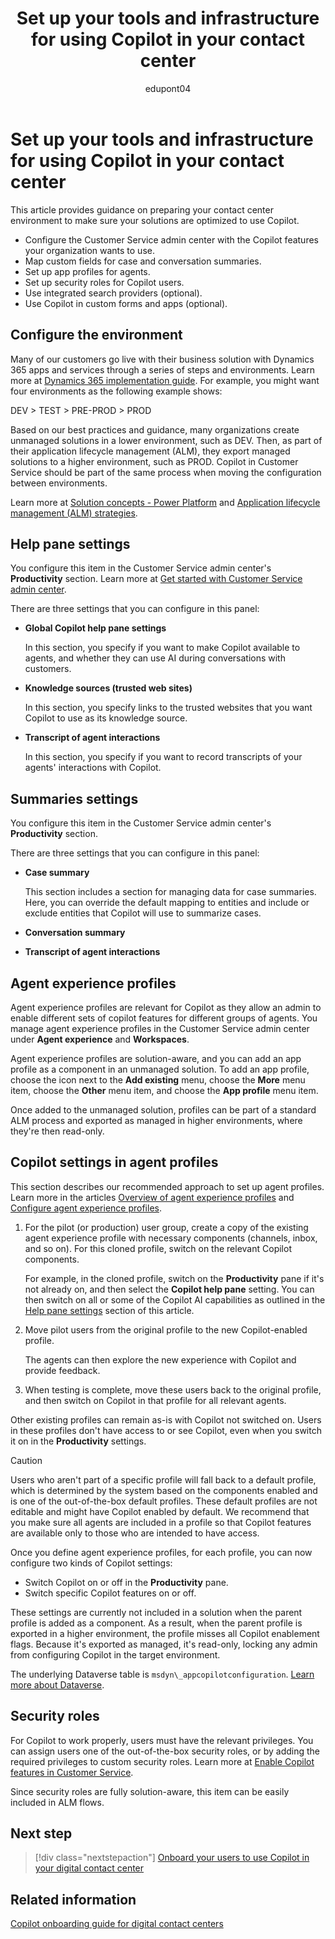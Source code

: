 ﻿---
title: Set up your tools and infrastructure for using Copilot in your contact center 
description: Learn how to set up your contact center environment to use Copilot by making sure your solutions are optimized to use it.
ms.date: 08/29/2024
ms.topic: conceptual
author: edupont04
ms.author: ktaylor
---

# Set up your tools and infrastructure for using Copilot in your contact center

This article provides guidance on preparing your contact center environment to make sure your solutions are optimized to use Copilot.

- Configure the Customer Service admin center with the Copilot features your organization wants to use.
- Map custom fields for case and conversation summaries.
- Set up app profiles for agents.
- Set up security roles for Copilot users.
- Use integrated search providers (optional).
- Use Copilot in custom forms and apps (optional).  

## Configure the environment

Many of our customers go live with their business solution with Dynamics 365 apps and services through a series of steps and environments. Learn more at [Dynamics 365 implementation guide](../implementation-guide/introduction.md). For example, you might want four environments as the following example shows:  

DEV > TEST > PRE-PROD > PROD  

Based on our best practices and guidance, many organizations create unmanaged solutions in a lower environment, such as DEV. Then, as part of their application lifecycle management (ALM), they export managed solutions to a higher environment, such as PROD. Copilot in Customer Service should be part of the same process when moving the configuration between environments.

Learn more at [Solution concepts - Power Platform](/power-platform/alm/solution-concepts-alm#managed-and-unmanaged-solutions) and [Application lifecycle management (ALM) strategies](../implementation-guide/application-lifecycle-management.md).

## Help pane settings

You configure this item in the Customer Service admin center's **Productivity** section. Learn more at [Get started with Customer Service admin center](/dynamics365/customer-service/implement/cs-admin-center?toc=%2Fdynamics365%2Fcustomer-service%2Fadminister%2Ftoc.json&bc=..%2F..%2Fbreadcrumb%2Ftoc.yml).

There are three settings that you can configure in this panel:

- **Global Copilot help pane settings**  

  In this section, you specify if you want to make Copilot available to agents, and whether they can use AI during conversations with customers.  
- **Knowledge sources (trusted web sites)**  

  In this section, you specify links to the trusted websites that you want Copilot to use as its knowledge source.  
- **Transcript of agent interactions**  

  In this section, you specify if you want to record transcripts of your agents' interactions with Copilot.  

## Summaries settings

You configure this item in the Customer Service admin center's **Productivity** section.

There are three settings that you can configure in this panel:

- **Case summary**

  This section includes a section for managing data for case summaries. Here, you can override the default mapping to entities and include or exclude entities that Copilot will use to summarize cases.  
- **Conversation summary**
- **Transcript of agent interactions**

## Agent experience profiles

Agent experience profiles are relevant for Copilot as they allow an admin to enable different sets of copilot features for different groups of agents. You manage agent experience profiles in the Customer Service admin center under **Agent experience** and **Workspaces**.  

Agent experience profiles are solution-aware, and you can add an app profile as a component in an unmanaged solution. To add an app profile, choose the icon next to the **Add existing** menu, choose the **More** menu item, choose the **Other** menu item, and choose the **App profile** menu item.  
<!-- :::image type="content" source="media/image6.png" alt-text="Screenshot of adding Agent experience profiles to an unmanaged solution.":::  
:::image type="content" source="media/image7.png" alt-text="Screenshot of adding Agent experience profiles to an unmanaged solution.":::  
:::image type="content" source="media/image8.png" alt-text="Screenshot of adding Agent experience profiles to an unmanaged solution."::: -->

Once added to the unmanaged solution, profiles can be part of a standard ALM process and exported as managed in higher environments, where they're then read-only.

## Copilot settings in agent profiles

This section describes our recommended approach to set up agent profiles. Learn more in the articles [Overview of agent experience profiles](/dynamics365/customer-service/administer/overview) and [Configure agent experience profiles](/dynamics365/customer-service/administer/create-agent-experience-profile).

1. For the pilot (or production) user group, create a copy of the existing agent experience profile with necessary components (channels, inbox, and so on). For this cloned profile, switch on the relevant Copilot components.  

    For example, in the cloned profile, switch on the **Productivity** pane if it's not already on, and then select the **Copilot help pane** setting. You can then switch on all or some of the Copilot AI capabilities as outlined in the [Help pane settings](#help-pane-settings) section of this article.  
2. Move pilot users from the original profile to the new Copilot-enabled profile.  

    The agents can then explore the new experience with Copilot and provide feedback.  
3. When testing is complete, move these users back to the original profile, and then switch on Copilot in that profile for all relevant agents.

Other existing profiles can remain as-is with Copilot not switched on. Users in these profiles don't have access to or see Copilot, even when you switch it on in the **Productivity** settings.

> [!CAUTION]
> Users who aren't part of a specific profile will fall back to a default profile, which is determined by the system based on the components enabled and is one of the out-of-the-box default profiles. These default profiles are not editable and might have Copilot enabled by default. We recommend that you make sure all agents are included in a profile so that Copilot features are available only to those who are intended to have access.

Once you define agent experience profiles, for each profile, you can now configure two kinds of Copilot settings:

- Switch Copilot on or off in the **Productivity** pane.  
- Switch specific Copilot features on or off.  

These settings are currently not included in a solution when the parent profile is added as a component. As a result, when the parent profile is exported in a higher environment, the profile misses all Copilot enablement flags. Because it's exported as managed, it's read-only, locking any admin from configuring Copilot in the target environment.

The underlying Dataverse table is `msdyn\_appcopilotconfiguration`. [Learn more about Dataverse](/power-apps/maker/data-platform/data-platform-intro).

## Security roles

For Copilot to work properly, users must have the relevant privileges. You can assign users one of the out-of-the-box security roles, or by adding the required privileges to custom security roles. Learn more at [Enable Copilot features in Customer Service](/dynamics365/customer-service/administer/configure-copilot-features#assign-roles-and-privileges).  

Since security roles are fully solution-aware, this item can be easily included in ALM flows.  

<!-- ## Integrated providers

If your knowledge base is handled by a third-party application, and you want to consume that content with Copilot in Dynamics 365 Customer Service, you can configure a connection to it as an integrated search provider. Learn more at [Manage integrated search providers](/dynamics365/customer-service/administer/add-search-provider). 

The configured providers are saved on the `msdyn\_integratedsearchprovider` Dataverse table.  

## Copilot in custom forms and apps

If you include the case summary in a custom case form, or enable Copilot features in custom model-driven apps, review this related article: [Configure copilot features for custom case forms and custom apps](/dynamics365/customer-service/administer/copilot-powerapps-settings).  

Custom forms can already be included in an ALM flow, so any changes to the form that are required to add Copilot are automatically included in the solution with the form itself.  

Application settings are already solution-aware and can also be included in an unmanaged solution to be part of the ALM flow. For more information, review this related article: [Use settings to provide customized app experiences - Power Apps](/power-apps/maker/data-platform/create-edit-configure-settings#adding-an-existing-setting-definition).  -->

## Next step

> [!div class="nextstepaction"]
> [Onboard your users to use Copilot in your digital contact center](cs-contact-center-copilot-onboard-users.md)  

## Related information

[Copilot onboarding guide for digital contact centers](cs-contact-center-copilot-onboarding-guide.md)  
